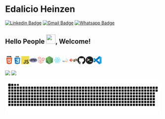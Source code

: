 # Edalicio Heinzen

[![Linkedin Badge](https://img.shields.io/badge/-LinkedIn-blue?style=for-the-badge&logo=Linkedin&logoColor=white)](https://www.linkedin.com/in/edalicio-heinzen/)
[![Gmail Badge](https://img.shields.io/badge/-Gmail-c14438?style=for-the-badge&logo=Gmail&logoColor=white)](mailto:edalicio.thais@gmail.com) 
[![Whatsapp Badge](https://img.shields.io/badge/-Whatsapp-075E54?style=for-the-badge&logo=whatsapp&labelColor=075E54&link=https://wa.me/5547997975748?text=Hello%21)](https://wa.me/5547997975748?text=Hello%21)

## Hello People <img src="https://raw.githubusercontent.com/MartinHeinz/MartinHeinz/master/wave.gif" width="30px" height="30px" />, Welcome!
</br>
<div>
<img align="left" alt="HTML5" width="26px" src="https://raw.githubusercontent.com/github/explore/80688e429a7d4ef2fca1e82350fe8e3517d3494d/topics/html/html.png" /><img align="left" alt="CSS3" width="26px" src="https://raw.githubusercontent.com/github/explore/80688e429a7d4ef2fca1e82350fe8e3517d3494d/topics/css/css.png" />
<img align="left" alt="JavaScript" width="26px" src="https://raw.githubusercontent.com/github/explore/80688e429a7d4ef2fca1e82350fe8e3517d3494d/topics/javascript/javascript.png" />
<img align="left" alt="php" width="26px" src="https://raw.githubusercontent.com/github/explore/80688e429a7d4ef2fca1e82350fe8e3517d3494d/topics/php/php.png" /> <img align="left" alt="laravel" width="26px" src="https://raw.githubusercontent.com/github/explore/80688e429a7d4ef2fca1e82350fe8e3517d3494d/topics/laravel/laravel.png" />
<img align="left" alt="Node.js" width="26px" src="https://raw.githubusercontent.com/github/explore/80688e429a7d4ef2fca1e82350fe8e3517d3494d/topics/nodejs/nodejs.png" />
<img align="left" alt="React" width="26px" src="https://raw.githubusercontent.com/github/explore/80688e429a7d4ef2fca1e82350fe8e3517d3494d/topics/react/react.png" />
<img align="left" alt="MySQL" width="26px" src="https://raw.githubusercontent.com/github/explore/80688e429a7d4ef2fca1e82350fe8e3517d3494d/topics/mysql/mysql.png" />
<img align="left" alt="Git" width="26px" src="https://raw.githubusercontent.com/github/explore/80688e429a7d4ef2fca1e82350fe8e3517d3494d/topics/git/git.png" />
<img align="left" alt="GitHub" width="26px" src="https://raw.githubusercontent.com/github/explore/78df643247d429f6cc873026c0622819ad797942/topics/github/github.png" />
<img alt="Visual Studio Code" width="26px" src="https://raw.githubusercontent.com/github/explore/80688e429a7d4ef2fca1e82350fe8e3517d3494d/topics/visual-studio-code/visual-studio-code.png" />
<img align="left" alt="Terminal" width="26px" src="https://raw.githubusercontent.com/github/explore/80688e429a7d4ef2fca1e82350fe8e3517d3494d/topics/terminal/terminal.png" />
  </div>
</br>
<div >
  <img height="192" src="https://github-readme-stats.vercel.app/api?username=edalicioh&theme=dracula&include_all_commits=true&count_private=true"/>
  <img height="192" src="https://github-readme-stats.vercel.app/api/top-langs/?username=edalicioh&theme=dracula&include_all_commits=true&count_private=true"/>
</div>

![Snake animation](https://raw.githubusercontent.com/edalicioh/edalicioh/main/github-contribution-grid-snake.svg)


